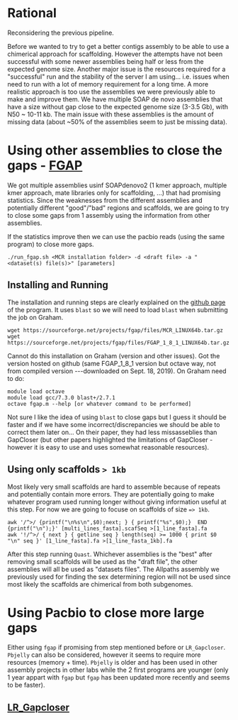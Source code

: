 # Rational

Reconsidering the previous pipeline.

Before we wanted to try to get a better contigs assembly to be able to use a chimerical approach for scaffolding. However the attempts have not been successful with some newer assemblies being half or less from the expected genome size. Another major issue is the resources required for a "successful" run and the stability of the server I am using... i.e. issues when need to run with a lot of memory requirement for a long time.
A more realistic approach is too use the assemblies we were previously able to make and improve them. We have multiple SOAP de novo assemblies that have a size without gap close to the expected genome size (3-3.5 Gb), with N50 ~ 10-11 kb. The main issue with these assemblies is the amount of missing data (about ~50% of the assemblies seem to just be missing data).

# Using other assemblies to close the gaps - [FGAP](https://github.com/pirovc/fgap)

We got multiple assemblies usinf SOAPdenovo2 (1 kmer approach, multiple kmer approach, mate libraries only for scaffolding, ...) that had promising statistics. 
Since the weaknesses from the different assemblies and potentially different "good"/"bad" regions and scaffolds, we are going to try to close some gaps from 1 assembly using the information from other assemblies.

If the statistics improve then we can use the pacbio reads (using the same program) to close more gaps.

```
./run_fgap.sh <MCR installation folder> -d <draft file> -a "<dataset(s) file(s)>" [parameters]
```

## Installing and Running

The installation and running steps are clearly explained on the [github page](https://github.com/pirovc/fgap) of the program. It uses `blast` so we will need to load `blast` when submitting the job on Graham.

```
wget https://sourceforge.net/projects/fgap/files/MCR_LINUX64b.tar.gz
wget https://sourceforge.net/projects/fgap/files/FGAP_1_8_1_LINUX64b.tar.gz
```
Cannot do this installation on Graham (version and other issues). Got the version hosted on github (same FGAP_1_8_1 version but octave way, not from compiled version ---downloaded on Sept. 18, 2019). On Graham need to do:
```
module load octave
module load gcc/7.3.0 blast+/2.7.1
octave fgap.m --help [or whatever command to be performed]
``` 

Not sure I like the idea of using `blast` to close gaps but I guess it should be faster and if we have some incorrect/discrepancies we should be able to correct them later on... On their paper, they had less missasseblies than GapCloser (but other papers highlighted the limitations of GapCloser - however it is easy to use and uses somewhat reasonable resources).

## Using only scaffolds `> 1kb`

Most likely very small scaffolds are hard to assemble because of repeats and potentially contain more errors. They are potentially going to make whatever program used running longer without giving information useful at this step. For now we are going to focuse on scaffolds of size `=> 1kb`.
```
awk '/^>/ {printf("\n%s\n",$0);next; } { printf("%s",$0);}  END {printf("\n");}' [multi_lines_fasta].scafSeq >[1_line_fasta].fa
awk '!/^>/ { next } { getline seq } length(seq) >= 1000 { print $0 "\n" seq }' [1_line_fasta].fa >[1_line_fasta_1kb].fa

```
After this step running `Quast`. Whichever assemblies is the "best" after removing small scaffolds will be used as the "draft file", the other assemblies will all be used as "datasets files". The Allpaths assembly we previously used for finding the sex determining region will not be used since most likely the scaffolds are chimerical from both subgenomes.

# Using Pacbio to close more large gaps

Either using `fgap` if promising from step mentioned before or `LR_Gapcloser`. `Pbjelly` can also be considered, however it seems to require more resources (memory + time). `Pbjelly` is older and has been used in other assembly projects in other labs while the 2 first programs are younger (only 1 year appart with `fgap` but `fgap` has been updated more recently and seems to be faster).

## [LR_Gapcloser](https://www.ncbi.nlm.nih.gov/pmc/articles/PMC6324547/)
